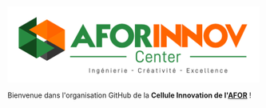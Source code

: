 <p align="center">
  <img src="../gh-assets/logo-aforinnov.png" alt="Logo AFOR Innov"/>
</p>

Bienvenue dans l'organisation GitHub de la **Cellule Innovation de l'[AFOR](https://www.afor.ci)** !
